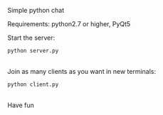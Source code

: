 <p>Simple python chat</p>

<p>Requirements: python2.7 or higher, PyQt5</p>

<p>Start the server:</p>
<code>python server.py</code>
</br></br>

<p>Join as many clients as you want in new terminals:</p>
<code>python client.py</code>
</br></br>

<p>Have fun</p>
